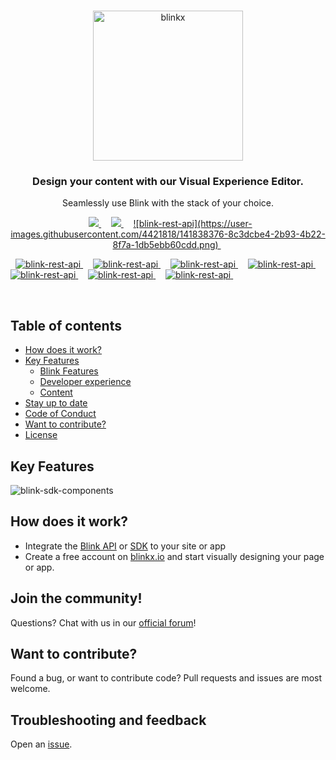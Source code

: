 <br />
<p align="center">
  <img alt="blinkx" src="https://cdn.blinkcms.com/blink/blinkxlogo.png" width="240"/>
</p>

<h3 align="center">
  Design your content with our Visual Experience Editor.
</h3>
<p align="center">
  Seamlessly use Blink with the stack of your choice.
</p>



<p align="center" valign="middle">
  &nbsp; <a title="REST API" target="_blank" href="">
    <img src="https://user-images.githubusercontent.com/4421818/141838376-8c3dcbe4-2b93-4b22-8f7a-1db5ebb60cdd.png" />
  </a>&nbsp;
  &nbsp; <a title="GraphQL"  target="_blank" href="">
    <img src="https://user-images.githubusercontent.com/4421818/141838819-3226672f-f6b2-4a7f-8fb1-6b4c7f366c4b.png" />
  </a>&nbsp;
  &nbsp; <a title="Shopify"  target="_blank" href="">
   ![blink-rest-api](https://user-images.githubusercontent.com/4421818/141838376-8c3dcbe4-2b93-4b22-8f7a-1db5ebb60cdd.png) 
  </a>&nbsp;
 
  &nbsp; <a title="React"  target="_blank" href="">
  ![blink-rest-api](https://user-images.githubusercontent.com/4421818/141838376-8c3dcbe4-2b93-4b22-8f7a-1db5ebb60cdd.png)
  </a>&nbsp;
  &nbsp; <a title="Next.js"  target="_blank" href="">
    ![blink-rest-api](https://user-images.githubusercontent.com/4421818/141838376-8c3dcbe4-2b93-4b22-8f7a-1db5ebb60cdd.png)
  </a>&nbsp;
  &nbsp; <a title="Gatsby"  target="_blank" href="">
   ![blink-rest-api](https://user-images.githubusercontent.com/4421818/141838376-8c3dcbe4-2b93-4b22-8f7a-1db5ebb60cdd.png)
  </a>&nbsp;
  &nbsp; <a title="Vue"  target="_blank" href="">
   ![blink-rest-api](https://user-images.githubusercontent.com/4421818/141838376-8c3dcbe4-2b93-4b22-8f7a-1db5ebb60cdd.png)
  </a>&nbsp;
  &nbsp; <a title="Nuxt"  target="_blank" href="">
    ![blink-rest-api](https://user-images.githubusercontent.com/4421818/141838376-8c3dcbe4-2b93-4b22-8f7a-1db5ebb60cdd.png)
  </a>&nbsp;
  &nbsp; <a title="Angular"  target="_blank" href="">
    ![blink-rest-api](https://user-images.githubusercontent.com/4421818/141838376-8c3dcbe4-2b93-4b22-8f7a-1db5ebb60cdd.png)
  </a>&nbsp;
  &nbsp; <a title="Webcomponents"  target="_blank" href="">
    ![blink-rest-api](https://user-images.githubusercontent.com/4421818/141838376-8c3dcbe4-2b93-4b22-8f7a-1db5ebb60cdd.png)
  </a>&nbsp;
</p>

<br />

## Table of contents

- [How does it work?](#how-does-it-work)
- [Key Features](#key-features)
  - [Blink Features](#)
  - [Developer experience](#developer-experience)
  - [Content](#-content)
- [Stay up to date](#stay-up-to-date)
- [Code of Conduct](#code-of-conduct)
- [Want to contribute?](#want-to-contribute)
- [License](#license)

## Key Features

![blink-sdk-components](https://user-images.githubusercontent.com/4421818/141836560-655a5f40-a1d3-498e-adec-1a2b2ad7a446.png)

## How does it work?

- Integrate the [Blink API](https://blinkx.io/api-browser) or [SDK](https://www.npmjs.com/package/blinkx.io) to your site or app
- Create a free account on [blinkx.io](https://blinkx.io/signup) and start visually designing your page or app.

## Join the community!

Questions? Chat with us in our [official forum](https://discord.gg/6rTSFY95)!

## Want to contribute?

Found a bug, or want to contribute code? Pull requests and issues are most welcome.

## Troubleshooting and feedback

Open an [issue](https://github.com/Blinkx-IO/blink/issues).
